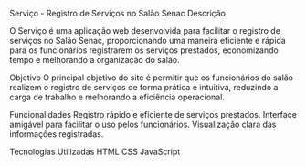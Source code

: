 Serviço - Registro de Serviços no Salão Senac
Descrição

O Serviço é uma aplicação web desenvolvida para facilitar o registro de serviços no Salão Senac, proporcionando uma maneira eficiente e rápida para os funcionários registrarem os serviços prestados, economizando tempo e melhorando a organização do salão.

Objetivo
O principal objetivo do site é permitir que os funcionários do salão realizem o registro de serviços de forma prática e intuitiva, reduzindo a carga de trabalho e melhorando a eficiência operacional.

Funcionalidades
Registro rápido e eficiente de serviços prestados.
Interface amigável para facilitar o uso pelos funcionários.
Visualização clara das informações registradas.


Tecnologias Utilizadas
HTML
CSS
JavaScript
